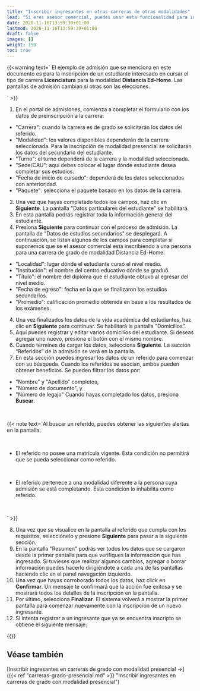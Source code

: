```yaml
---
title: "Inscribir ingresantes en otras carreras de otras modalidades"
lead: "Si eres asesor comercial, puedes usar esta funcionalidad para inscribir a nuevos estudiantes que se encuentren interesados en cursar carreras de otras modalidades en la universidad."
date: 2020-11-16T13:59:39+01:00
lastmod: 2020-11-16T13:59:39+01:00
draft: false
images: []
weight: 150
toc: true
---
```


{{<warning text=` El ejemplo de admisión que se menciona en este documento es para la inscripción de un estudiante interesado en cursar el tipo de carrera <b>Licenciatura</b> para la modalidad <b>Distancia Ed-Home</b>. Las pantallas de admisión cambian si otras son las elecciones.

` >}}
</b>

1. En el portal de admisiones, comienza a completar el formulario con los datos de preinscripción a la carrera: 
</b>

- "Carrera": cuando la carrera es de grado se solicitarán los datos del referido.
- "Modalidad": los valores disponibles dependerán de la carrera seleccionada. Para la inscripción de modalidad presencial se solicitarán los datos del secundario del estudiante.
- "Turno": el turno dependerá de la carrera y la modalidad seleccionada.
- "Sede/CAU": aquí debes colocar el lugar dónde estudiante desea completar sus estudios.
- "Fecha de inicio de cursado": dependerá de los datos seleccionados con anterioridad.
- "Paquete": selecciona el paquete basado en los datos de la carrera.

2. Una vez que hayas completado todos los campos, haz clic en **Siguiente**. La pantalla "Datos particulares del estudiante" se habilitará.
3. En esta pantalla podrás registrar toda la información general del estudiante.
4. Presiona **Siguiente** para continuar con el proceso de admisión. La pantalla de "Datos de estudios secundarios" se desplegará. A continuación, se listan algunos de los campos para completar si suponemos que se el asesor comercial está inscribiendo a una persona para una carrera de grado de modalidad Distancia Ed-Home:
</b>

- "Localidad": lugar dónde el estudiante cursó el nivel medio.
- "Institución": el nombre del centro educativo dónde se graduó.
- "Título": el nombre del diploma que el estudiante obtuvo al egresar del nivel medio. 
- "Fecha de egreso": fecha en la que se finalizaron los estudios secundarios.
- "Promedio": calificación promedio obtenida en base a los resultados de los exámenes.

4. Una vez finalizados los datos de la vida académica del estudiantes, haz clic en **Siguiente** para continuar. Se habilitará la pantalla "Domicilios”. 
5. Aquí puedes registrar y editar varios domicilios del estudiante. Si deseas agregar uno nuevo, presiona el botón con el mismo nombre.
6. Cuando termines de cargar los datos, selecciona **Siguiente**. La sección “Referidos” de la admisión se verá en la pantalla.
1. En esta sección puedes ingresar los datos de un referido para comenzar con su búsqueda. Cuando los referidos se asocian, ambos pueden obtener beneficios. Se pueden filtrar los datos por:
- "Nombre" y "Apellido" completos,
- "Número de documento", y 
- "Número de legajo"
Cuando hayas completado los datos, presiona **Buscar**.
<br>

{{< note text=`Al buscar un referido, puedes obtener las siguientes alertas en la pantalla:

<br>

- El referido no posee una matrícula vigente. Esta condición no permitirá que se pueda seleccionar como referido.
<br>

- El referido pertenece a una modalidad diferente a la persona cuya admisión se está completando. Esta condición lo inhabilita como referido.
<br>

` >}}
</b>

8. Una vez que se visualice en la pantalla al referido que cumpla con los requisitos, selecciónelo y presione **Siguiente** para pasar a la siguiente sección.
9. En la pantalla "Resumen" podrás ver todos los datos que se cargaron desde la primer pantalla para que verifiques la información que has ingresado. Si tuvieses que realizar algunos cambios, agregar o borrar información puedes hacerlo dirigiéndote a cada una de las pantallas haciendo clic en el panel navegación izquierdo.
10. Una vez que hayas corroborado todos los datos, haz click en **Confirmar**. Un mensaje te confirmará que la acción fue exitosa y se mostrará todos los detalles de la inscripción en la pantalla.
11. Por último, selecciona **Finalizar**. El sistema volverá a mostrar la primer pantalla para comenzar nuevamente con la inscripción de un nuevo ingresante.
1. Si intenta registrar a un ingresante que ya se encuentra inscripto se obtiene el siguiente mensaje:

{{<warning text="Si intentas registrar a un ingresante que ya se encuentra inscripto obtendrás el siguiente mensaje: La operación no se puede completar. El estudiante que intentas registrar ya se encuentra inscripto en esta carrera. Legajo: XXXXX.">}}

## Véase también

[Inscribir ingresantes en carreras de grado con modalidad presencial →]({{< ref "carreras-grado-presencial.md" >}} "Inscribir ingresantes en carreras de grado con modalidad presencial")
